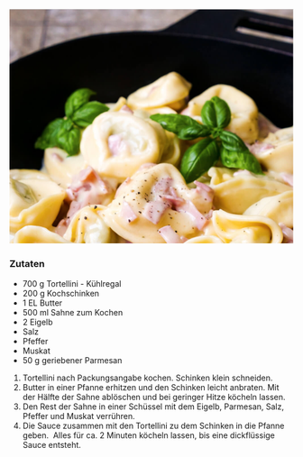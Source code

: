 ![Tortellini](Zzz/tortellini.png)


### Zutaten

- 700 g Tortellini - Kühlregal
- 200 g Kochschinken
- 1 EL Butter
- 500 ml Sahne zum Kochen
- 2 Eigelb
- Salz
- Pfeffer
- Muskat
- 50 g geriebener Parmesan


1. Tortellini nach Packungsangabe kochen. Schinken klein schneiden.
2. Butter in einer Pfanne erhitzen und den Schinken leicht anbraten. Mit der Hälfte der Sahne ablöschen und bei geringer Hitze köcheln lassen.
3. Den Rest der Sahne in einer Schüssel mit dem Eigelb, Parmesan, Salz, Pfeffer und Muskat verrühren.
4. Die Sauce zusammen mit den Tortellini zu dem Schinken in die Pfanne geben.  Alles für ca. 2 Minuten köcheln lassen, bis eine dickflüssige Sauce entsteht.